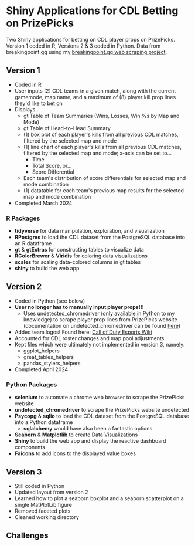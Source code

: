 # Shiny Applications for CDL Betting on PrizePicks

Two Shiny applications for betting on CDL player props on PrizePicks. Version 1 coded in R, Versions 2 & 3 coded in Python. Data from breakingpoint.gg using my [breakingpoint.gg web scraping project](https://github.com/dharlerjr/bp_web_scraping).

## Version 1

- Coded in R
- User inputs (2) CDL teams in a given match, along with the current gamemode, map name, and a maximum of (8) player kill prop lines they'd like to bet on
- Displays...
  - gt Table of Team Summaries (Wins, Losses, Win %s by Map and Mode)
  - gt Table of Head-to-Head Summary
  - (1) box plot of each player's kills from all previous CDL matches, filtered by the selected map and mode
  - (1) line chart of each player's kills from all previous CDL matches, filtered by the selected map and mode; x-axis can be set to...
    - Time
    - Total Score, or...
    - Score Differential
  - Each team's distribution of score differentials for selected map and mode combination
  - (1) datatable for each team's previous map results for the selected map and mode combination
- Completed March 2024

### R Packages

- **tidyverse** for data manipulation, exploration, and visualization
- **RPostgres** to load the CDL dataset from the PostgreSQL database into an R dataframe
- **gt** & **gtExtras** for constructing tables to visualize data
- **RColorBrewer** & **Viridis** for coloring data visualizations
- **scales** for scaling data-colored columns in gt tables
- **shiny** to build the web app

## Version 2

- Coded in Python (see below)
- **User no longer has to manually input player props!!!**
  - Uses undetected_chromedriver (only available in Python to my knowledge) to scrape player prop lines from PrizePicks website (documentation on undetected_chromedriver can be found [here](https://pypi.org/project/undetected-chromedriver/2.1.1/))
- Added team logos! Found here: [Call of Duty Esports Wiki](https://cod-esports.fandom.com/wiki/Call_of_Duty_Esports_Wiki)
- Accounted for CDL roster changes and map pool adjustments
- Kept files which were ultimately not implemented in version 3, namely:
  - ggplot_helpers
  - great_tables_helpers
  - pandas_stylers_helpers
- Completed April 2024

### Python Packages

- **selenium** to automate a chrome web browser to scrape the PrizePicks website
- **undetected_chromedriver** to scrape the PrizePicks website undetected
- **Psycopg** & **sqlio** to load the CDL dataset from the PostgreSQL database into a Python dataframe
  - **sqlalchemy** would have also been a fantastic options
- **Seaborn** & **Matplotlib** to create Data Visualizations
- **Shiny** to build the web app and display the reactive dashboard components
- **Faicons** to add icons to the displayed value boxes

## Version 3

- Still coded in Python
- Updated layout from version 2
- Learned how to plot a seaborn boxplot and a seaborn scatterplot on a single MatPlotLib figure
- Removed faceted plots
- Cleaned working directory

## Challenges
